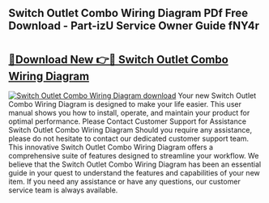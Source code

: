 ## Switch Outlet Combo Wiring Diagram PDf Free Download - Part-izU Service Owner Guide fNY4r

# <h2><a href="http://dfkxbqp.blite.top/?on=Switch+Outlet+Combo+Wiring+Diagram">🔗Download New 👉🔴 Switch Outlet Combo Wiring Diagram</a></h2>

[![Switch Outlet Combo Wiring Diagram download](https://i.imgur.com/lujVjoI.png)](http://dfkxbqp.blite.top/?on=Switch+Outlet+Combo+Wiring+Diagram)
Your new Switch Outlet Combo Wiring Diagram is designed to make your life easier. This user manual shows you how to install, operate, and maintain your product for optimal performance. Please Contact Customer Support for Assistance Switch Outlet Combo Wiring Diagram Should you require any assistance, please do not hesitate to contact our dedicated customer support team. This innovative Switch Outlet Combo Wiring Diagram offers a comprehensive suite of features designed to streamline your workflow. We believe that the Switch Outlet Combo Wiring Diagram has been an essential guide in your quest to understand the features and capabilities of your new item. If you need any assistance or have any questions, our customer service team is always available.
